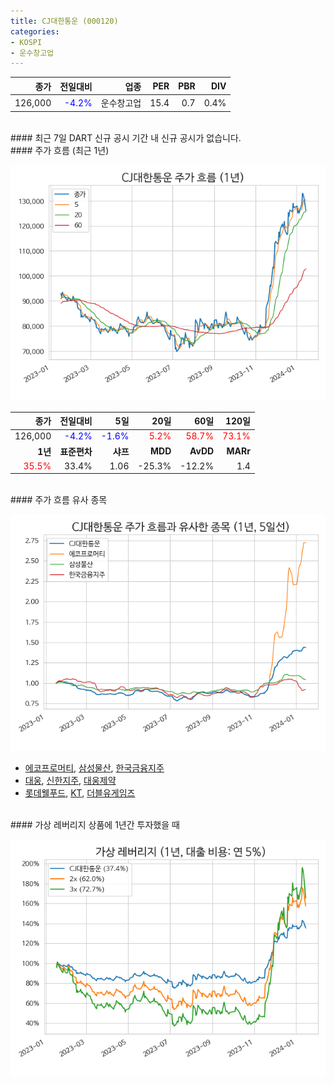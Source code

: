 ```yaml
---
title: CJ대한통운 (000120)
categories:
- KOSPI
- 운수창고업
---
```


|**종가**|**전일대비**|**업종**|**PER**|**PBR**|**DIV**|
|-------:|-----------:|-------:|------:|------:|------:|
|126,000|<span style="color: blue">-4.2%</span>|운수창고업|15.4|0.7|0.4%|

<!-- more -->

<br>
#### 최근 7일 DART 신규 공시<a id="dart"></a>
기간 내 신규 공시가 없습니다.

<br>
#### 주가 흐름 (최근 1년)<a id="price"></a>

![000120](/assets/images/stock/000120.png)

|**종가**|**전일대비**|**5일**|**20일**|**60일**|**120일**|
|---:|-------:|--:|---:|---:|----:|
|126,000|<span style="color: blue">-4.2%</span>|<span style="color: blue">-1.6%</span>|<span style="color: red">5.2%</span>|<span style="color: red">58.7%</span>|<span style="color: red">73.1%</span>|
|**1년**|**표준편차**|**샤프**|**MDD**|**AvDD**|**MARr**|
|<span style="color: red">35.5%</span>|33.4%|1.06|-25.3%|-12.2%|1.4|

<br>
#### 주가 흐름 유사 종목<a id="corr"></a>

![000120](/assets/images/stock/000120_corr.png)

- [에코프로머티](/450080/), [삼성물산](/028260/), [한국금융지주](/071050/)
- [대웅](/003090/), [신한지주](/055550/), [대웅제약](/069620/)
- [롯데웰푸드](/280360/), [KT](/030200/), [더블유게임즈](/192080/)

<br>
#### 가상 레버리지 상품에 1년간 투자했을 때<a id="2x"></a>

![000120](/assets/images/stock/000120_2x.png)

[^corr]: 상관계수를 이용하여 분석하였습니다.